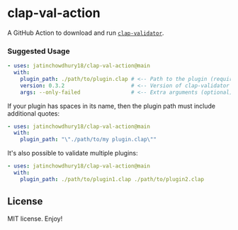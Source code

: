# clap-val-action

A GitHub Action to download and run [`clap-validator`](https://github.com/free-audio/clap-validator).

### Suggested Usage

```yml
- uses: jatinchowdhury18/clap-val-action@main
  with:
    plugin_path: ./path/to/plugin.clap # <-- Path to the plugin (required)
    version: 0.3.2                     # <-- Version of clap-validator (optional, defaults to 0.3.2)
    args: --only-failed                # <-- Extra arguments (optional)
```

If your plugin has spaces in its name, then the plugin path must include additional quotes:
```yml
- uses: jatinchowdhury18/clap-val-action@main
  with:
    plugin_path: "\"./path/to/my plugin.clap\""
```

It's also possible to validate multiple plugins:
```yml
- uses: jatinchowdhury18/clap-val-action@main
  with:
    plugin_path: ./path/to/plugin1.clap ./path/to/plugin2.clap
```

## License

MIT license. Enjoy!
